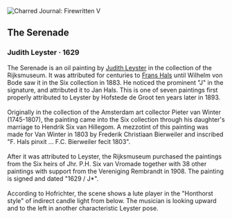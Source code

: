 <div class="artwork-of-the-day">
  <div class="container">
    <div class="img-wrapper">
      <img
        src="https://uploads4.wikiart.org/00443/images/judith-leyster/1629the-serenade-judith-leyster-1629.jpg!Large.jpg"
        alt="Charred Journal: Firewritten V" />
    </div>
    <div class="artwork-detail">
      <div class="artwork-origin"> 
        <h2 class="artwork-name">The Serenade</h2>
        <h3 class="artist">
          Judith Leyster
                    ·  1629
        </h3>
      </div>
      <p class="description">
        <span class="artwork-description-text ng-binding" ng-bind-html="viewModel.ArtworkOfTheDay.Description | unsafe">The Serenade is an oil painting by <a target="_blank" href="/en/judith-leyster">Judith Leyster</a> in the collection of the Rijksmuseum. It was attributed for centuries to <a target="_blank" href="/en/frans-hals">Frans Hals</a> until Wilhelm von Bode saw it in the Six collection in 1883. He noticed the prominent "J" in the signature, and attributed it to Jan Hals. This is one of seven paintings first properly attributed to Leyster by Hofstede de Groot ten years later in 1893.
<br>
<br>Originally in the collection of the Amsterdam art collector Pieter van Winter (1745-1807), the painting came into the Six collection through his daughter's marriage to Hendrik Six van Hillegom. A mezzotint of this painting was made for Van Winter in 1803 by Frederik Christiaan Bierweiler and inscribed "F. Hals pinxit ... F.C. Bierweiler fecit 1803".
<br>
<br>After it was attributed to Leyster, the Rijksmuseum purchased the paintings from the Six heirs of Jhr. P.H. Six van Vromade together with 38 other paintings with support from the Vereniging Rembrandt in 1908. The painting is signed and dated "1629 / J*".
<br>
<br>According to Hofrichter, the scene shows a lute player in the "Honthorst style" of indirect candle light from below. The musician is looking upward and to the left in another characteristic Leyster pose.</span>
                        <div class="text-shadow-container" ng-show="showShadow" style=""></div>
      </p>
    </div>
  </div>

</div>
